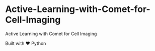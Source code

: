 # Active-Learning-with-Comet-for-Cell-Imaging
Active Learning with Comet for Cell Imaging


Built with ❤ Python
